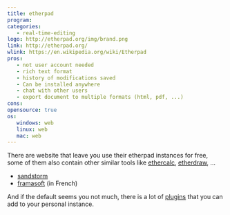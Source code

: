 ```yaml
---
title: etherpad
program:
categories:
   - real-time-editing
logo: http://etherpad.org/img/brand.png 
link: http://etherpad.org/
wlink: https://en.wikipedia.org/wiki/Etherpad
pros:
   - not user account needed
   - rich text format
   - history of modifications saved
   - Can be installed anywhere
   - chat with other users
   - export document to multiple formats (html, pdf, ...)
cons:
opensource: true
os:
   windows: web
   linux: web
   mac: web
---
```


There are website that leave you use their etherpad instances for free, some of
them also contain other similar tools like [ethercalc](https://ethercalc.org/), 
[etherdraw](http://draw.etherpad.org/), ...

- [sandstorm](https://apps.sandstorm.io/)
- [framasoft](http://framasoft.net/) (in French)

And if the default seems you not much, there is a lot
of [plugins](https://static.etherpad.org/plugins.html) that you can add to
your personal instance.
